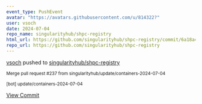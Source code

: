 ```yaml
---
event_type: PushEvent
avatar: "https://avatars.githubusercontent.com/u/814322?"
user: vsoch
date: 2024-07-04
repo_name: singularityhub/shpc-registry
html_url: https://github.com/singularityhub/shpc-registry/commit/6a18a4b3645a2ac9721af987fc3b0135f7087575
repo_url: https://github.com/singularityhub/shpc-registry
---
```


<a href='https://github.com/vsoch' target='_blank'>vsoch</a> pushed to <a href='https://github.com/singularityhub/shpc-registry' target='_blank'>singularityhub/shpc-registry</a>

<small>Merge pull request #237 from singularityhub/update/containers-2024-07-04

[bot] update/containers-2024-07-04</small>

<a href='https://github.com/singularityhub/shpc-registry/commit/6a18a4b3645a2ac9721af987fc3b0135f7087575' target='_blank'>View Commit</a>